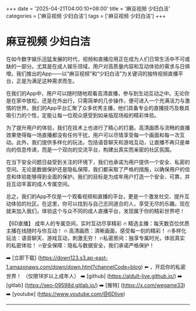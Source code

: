 +++
date = '2025-04-21T04:00:10+08:00'
title = '麻豆视频 少妇白洁'
categories = ['麻豆视频 少妇白洁']
tags = ['麻豆视频 少妇白洁']
+++

# 麻豆视频 少妇白洁

在如今数字娱乐迅猛发展的时代，视频和直播应用正在成为人们日常生活中不可或缺的一部分。尤其是在成人娱乐领域，用户对高质量内容和互动体验的需求与日俱增。我们推出的App——以“麻豆视频”和“少妇白洁”为关键词的独特视频直播平台，正是为满足这种需求而生。

在我们的App中，用户可以随时随地观看高清直播，参与到生动互动之中。无论你是在家中放松，还是在外出行，只需简单的几步操作，便可进入一个充满活力与激情的世界。我们的App平台汇聚了众多优秀主播，他们具备专业的直播技巧及极具吸引力的个性，定能让每一位观众感受到如亲临现场般的精彩体验。

为了提升用户的体验，我们在技术上也进行了精心的打磨。高清画质与流畅的直播效果使得每一场直播都没有任何干扰，用户可以尽情享受每一个画面和每一次互动。此外，我们提供多样化的玩法，包括语音聊天和游戏互动，让直播不再只是单向的信息传递，而是一个双向的交流平台，构建出真实而亲密的社区氛围。

在当下安全问题日益受到关注的环境下，我们也承诺为用户提供一个安全、私密的空间。无论是数据保护还是隐私保障，我们都采取了严格的措施，以确保用户的信息和体验能够得到全面的保护。我们的目标是为成年用户打造一个安全、可靠，并且互动丰富的成人专属空间。

总之，我们的App不仅是一个观看视频和直播的平台，更是一个激发社交、提升互动体验的社区。在这里，你可以找到与自己志同道合的人，享受无尽的乐趣。现在就来加入我们，体验这个与众不同的成人直播平台，发现属于你的精彩世界吧！

【6D直播】
成年人的专属空间，实时互动尽享精彩
🔥 精选主播：每天数百位优质主播在线随时与你互动！
🔥 高清画质：清晰画面，感受每一刻的精彩！
🔥多样化玩法：语音聊天、游戏互动，刺激无穷！
🔥私密房间：独享专属时光，体验真实的私密体验！
🔥安全保障：隐私与数据安全，我们承诺严格保护！

➡️ [立即下载] (https://down123.s3.ap-east-1.amazonaws.com/down/down.html?channelCode=blog) ⬅️ ，开启你的私密世界！
（仅限18岁以上成年人）
➡️ [github] (https://aldult-live.github.io/)
➡️ [gitlab] (https://seo-09598d.gitlab.io/)
➡️ [推特] (https://x.com/wegame33)
➡️ [youtube] (https://www.youtube.com/@6Dlive)

---
